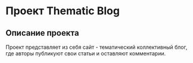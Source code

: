 # Проект Thematic Blog

## Описание проекта

Проект представляет из себя сайт - тематический коллективный блог, где авторы публикуют свои статьи и оставляют комментарии.
